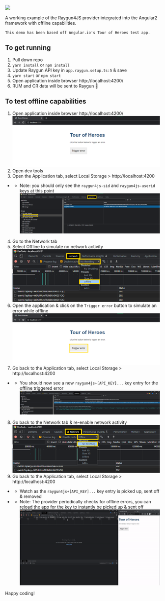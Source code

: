 ![](https://assets-global.website-files.com/5e2701b416b6d176f5007781/6344bbf42c1388b9f34a5c6f_logo-colour-stylised-2.svg)

A working example of the Raygun4JS provider integrated into the Angular2 framework with offline capabilities.

```EBNF
This demo has been based off Angular.io's Tour of Heroes test app.
```

## To get running
1. Pull down repo
2. `yarn install` or `npm install`
3. Update Raygun API key in `app.raygun.setup.ts:5` & save
4. `yarn start` or `npm start`
5. Open application inside browser http://localhost:4200/
6. RUM and CR data will be sent to Raygun 🎉

## To test offline capabilities
1. Open application inside browser http://localhost:4200/
![](/example-images/application.png)
2. Open dev tools
3. Open the Application tab, select Local Storage > http://localhost:4200
-  - Note: you should only see the `raygun4js-sid` and `raygun4js-userid` keys at this point
![](/example-images/local-storage--empty.png)
4. Go to the Network tab
5. Select Offline to simulate no network activity
![](/example-images/network--off.png)
6. Open the application & click on the `Trigger error` button to simulate an error while offline
![](/example-images/application-button.png)
7. Go back to the Application tab, select Local Storage > http://localhost:4200
-  - You should now see a new `raygun4js+[API_KEY]...` key entry for the offline triggered error
![](/example-images/local-storage--event.png)
8. Go back to the Network tab & re-enable network activity
![](/example-images/network--on.png)
9. Go back to the Application tab, select Local Storage > http://localhost:4200
- - Watch as the `raygun4js+[API_KEY]...` key entry is picked up, sent off & removed
- - Note: The provider periodically checks for offline errors, you can reload the app for the key to instantly be picked up & sent off
![](/example-images/message-sent.gif)

Happy coding!
